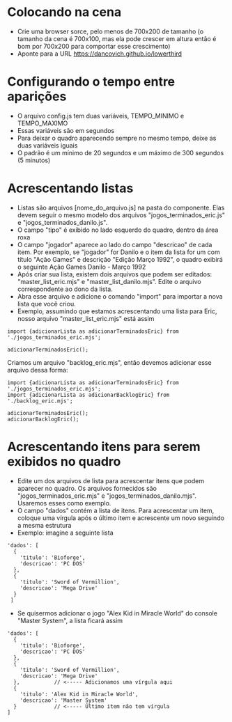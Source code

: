 # Colocando na cena

- Crie uma browser sorce, pelo menos de 700x200 de tamanho
  (o tamanho da cena é 700x100, mas ela pode crescer em altura então é bom por 700x200 para comportar esse crescimento)
- Aponte para a URL https://dancovich.github.io/lowerthird

# Configurando o tempo entre aparições

- O arquivo config.js tem duas variáveis, TEMPO_MINIMO e TEMPO_MAXIMO
- Essas variáveis são em segundos
- Para deixar o quadro aparecendo sempre no mesmo tempo, deixe as duas variáveis iguais
- O padrão é um mínimo de 20 segundos e um máximo de 300 segundos (5 minutos)

# Acrescentando listas

- Listas são arquivos [nome_do_arquivo.js] na pasta do componente. Elas devem seguir o mesmo modelo dos arquivos "jogos_terminados_eric.js" e "jogos_terminados_danilo.js".
- O campo "tipo" é exibido no lado esquerdo do quadro, dentro da área roxa
- O campo "jogador" aparece ao lado do campo "descricao" de cada item. Por exemplo, se "jogador" for Danilo e
  o item da lista for um com título "Ação Games" e descrição "Edição Março 1992", o quadro exibirá o seguinte
    Ação Games
    Danilo - Março 1992
- Após criar sua lista, existem dois arquivos que podem ser editados: "master_list_eric.mjs" e "master_list_danilo.mjs". Edite o arquivo correspondente ao dono da lista.
- Abra esse arquivo e adicione o comando "import" para importar a nova lista que você criou.
- Exemplo, assumindo que estamos acrescentando uma lista para Eric, nosso arquivo "master_list_eric.mjs" está assim

```
import {adicionarLista as adicionarTerminadosEric} from './jogos_terminados_eric.mjs';

adicionarTerminadosEric();
```
Criamos um arquivo "backlog_eric.mjs", então devemos adicionar esse arquivo dessa forma:
```
import {adicionarLista as adicionarTerminadosEric} from './jogos_terminados_eric.mjs';
import {adicionarLista as adicionarBacklogEric} from './backlog_eric.mjs';

adicionarTerminadosEric();
adicionarBacklogEric();
```

# Acrescentando itens para serem exibidos no quadro

- Edite um dos arquivos de lista para acrescentar itens que podem aparecer no quadro.
  Os arquivos fornecidos são "jogos_terminados_eric.mjs" e "jogos_terminados_danilo.mjs". Usaremos esses como exemplo.
- O campo "dados" contém a lista de itens. Para acrescentar um item, coloque uma vírgula após o último
  item e acrescente um novo seguindo a mesma estrutura
- Exemplo: imagine a seguinte lista
```
'dados': [
  {
    'titulo': 'Bioforge',
    'descricao': 'PC DOS'
  },
  {
    'titulo': 'Sword of Vermillion',
    'descricao': 'Mega Drive'
  }
 ]
```

- Se quisermos adicionar o jogo "Alex Kid in Miracle World" do console "Master System", a lista ficará assim
```
'dados': [
  {
    'titulo': 'Bioforge',
    'descricao': 'PC DOS'
  },
  {
    'titulo': 'Sword of Vermillion',
    'descricao': 'Mega Drive'
  },           // <----- Adicionamos uma vírgula aqui
  {
    'titulo': 'Alex Kid in Miracle World',
    'descricao': 'Master System'
  }            // <----- Último item não tem vírgula
]
```
